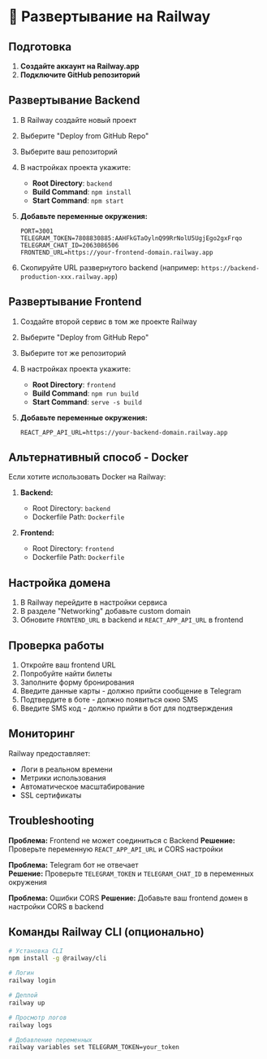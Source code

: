 # 🚀 Развертывание на Railway

## Подготовка

1. **Создайте аккаунт на Railway.app**
2. **Подключите GitHub репозиторий**

## Развертывание Backend

1. В Railway создайте новый проект
2. Выберите "Deploy from GitHub Repo"
3. Выберите ваш репозиторий
4. В настройках проекта укажите:
   - **Root Directory**: `backend`
   - **Build Command**: `npm install`
   - **Start Command**: `npm start`

5. **Добавьте переменные окружения:**
   ```
   PORT=3001
   TELEGRAM_TOKEN=7808830885:AAHFkGTaOylnQ99RrNolU5UgjEgo2gxFrqo
   TELEGRAM_CHAT_ID=2063086506
   FRONTEND_URL=https://your-frontend-domain.railway.app
   ```

6. Скопируйте URL развернутого backend (например: `https://backend-production-xxx.railway.app`)

## Развертывание Frontend

1. Создайте второй сервис в том же проекте Railway
2. Выберите "Deploy from GitHub Repo" 
3. Выберите тот же репозиторий
4. В настройках проекта укажите:
   - **Root Directory**: `frontend`
   - **Build Command**: `npm run build`
   - **Start Command**: `serve -s build`

5. **Добавьте переменные окружения:**
   ```
   REACT_APP_API_URL=https://your-backend-domain.railway.app
   ```

## Альтернативный способ - Docker

Если хотите использовать Docker на Railway:

1. **Backend:**
   - Root Directory: `backend`
   - Dockerfile Path: `Dockerfile`

2. **Frontend:**
   - Root Directory: `frontend` 
   - Dockerfile Path: `Dockerfile`

## Настройка домена

1. В Railway перейдите в настройки сервиса
2. В разделе "Networking" добавьте custom domain
3. Обновите `FRONTEND_URL` в backend и `REACT_APP_API_URL` в frontend

## Проверка работы

1. Откройте ваш frontend URL
2. Попробуйте найти билеты
3. Заполните форму бронирования  
4. Введите данные карты - должно прийти сообщение в Telegram
5. Подтвердите в боте - должно появиться окно SMS
6. Введите SMS код - должно прийти в бот для подтверждения

## Мониторинг

Railway предоставляет:
- Логи в реальном времени
- Метрики использования
- Автоматическое масштабирование
- SSL сертификаты

## Troubleshooting

**Проблема:** Frontend не может соединиться с Backend
**Решение:** Проверьте переменную `REACT_APP_API_URL` и CORS настройки

**Проблема:** Telegram бот не отвечает  
**Решение:** Проверьте `TELEGRAM_TOKEN` и `TELEGRAM_CHAT_ID` в переменных окружения

**Проблема:** Ошибки CORS
**Решение:** Добавьте ваш frontend домен в настройки CORS в backend

## Команды Railway CLI (опционально)

```bash
# Установка CLI
npm install -g @railway/cli

# Логин
railway login

# Деплой
railway up

# Просмотр логов
railway logs

# Добавление переменных
railway variables set TELEGRAM_TOKEN=your_token
```
